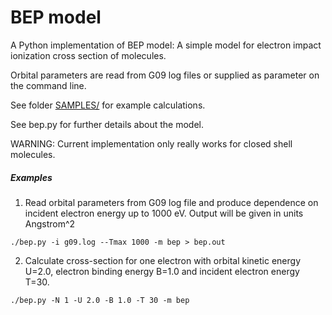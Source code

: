 # BEP model
A Python implementation of BEP model: A simple model for electron impact ionization cross section of molecules.

Orbital parameters are read from G09 log files or supplied as parameter on the command line. 

See folder [SAMPLES/](SAMPLES/) for example calculations.

See bep.py for further details about the model.

WARNING: Current implementation only really works for closed shell molecules.

##### Examples

1. Read orbital parameters from G09 log file and produce dependence on incident electron energy up to 1000 eV. Output will be given in units Angstrom^2 

``
./bep.py -i g09.log --Tmax 1000 -m bep > bep.out
``

2. Calculate cross-section for one electron with 
   orbital kinetic energy U=2.0,
   electron binding energy B=1.0 
   and incident electron energy T=30.

``
./bep.py -N 1 -U 2.0 -B 1.0 -T 30 -m bep
``
